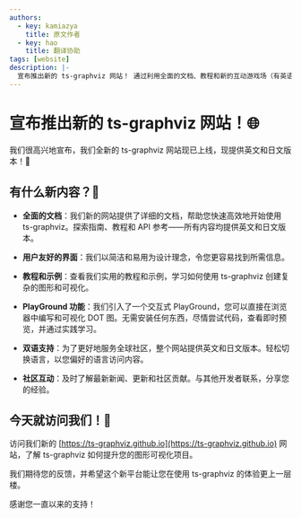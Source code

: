 ```yaml
---
authors:
  - key: kamiazya
    title: 原文作者
  - key: hao
    title: 翻译协助
tags: [website]
description: |-
  宣布推出新的 ts-graphviz 网站！ 通过利用全面的文档、教程和新的互动游戏场（有英语、日语），ts-graphviz 可以增强你的图形可视化项目。
---
```

# 宣布推出新的 ts-graphviz 网站！🌐

我们很高兴地宣布，我们全新的 ts-graphviz 网站现已上线，现提供英文和日文版本！🚀

<!-- truncate -->

## 有什么新内容？🎉

- **全面的文档**：我们新的网站提供了详细的文档，帮助您快速高效地开始使用 ts-graphviz。探索指南、教程和 API 参考——所有内容均提供英文和日文版本。

- **用户友好的界面**：我们以简洁和易用为设计理念，令您更容易找到所需信息。

- **教程和示例**：查看我们实用的教程和示例，学习如何使用 ts-graphviz 创建复杂的图形和可视化。

- **PlayGround 功能**：我们引入了一个交互式 PlayGround，您可以直接在浏览器中编写和可视化 DOT 图。无需安装任何东西，尽情尝试代码，查看即时预览，并通过实践学习。

- **双语支持**：为了更好地服务全球社区，整个网站提供英文和日文版本。轻松切换语言，以您偏好的语言访问内容。

- **社区互动**：及时了解最新新闻、更新和社区贡献。与其他开发者联系，分享您的经验。

## 今天就访问我们！🌟

访问我们新的 [https://ts-graphviz.github.io](https://ts-graphviz.github.io) 网站，了解 ts-graphviz 如何提升您的图形可视化项目。

我们期待您的反馈，并希望这个新平台能让您在使用 ts-graphviz 的体验更上一层楼。

感谢您一直以来的支持！
